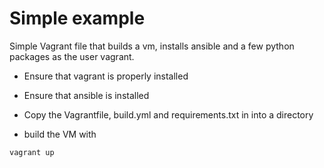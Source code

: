 # Simple example

Simple Vagrant file that builds a vm, installs ansible and a few python
packages as the user vagrant. 

* Ensure that vagrant is properly installed

* Ensure that ansible is installed

* Copy the Vagrantfile, build.yml and requirements.txt in into a directory

* build the VM with

```
vagrant up

```
